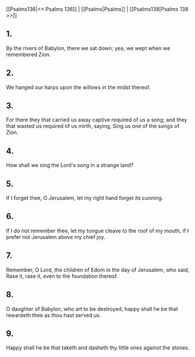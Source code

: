 [[Psalms136|<< Psalms 136]] | [[Psalms|Psalms]] | [[Psalms138|Psalms 138 >>]]
## 1.
By the rivers of Babylon, there we sat down; yea, we wept when we remembered Zion.
## 2.
We hanged our harps upon the willows in the midst thereof.
## 3.
For there they that carried us away captive required of us a song; and they that wasted us required of us mirth, saying, Sing us one of the songs of Zion.
## 4.
How shall we sing the Lord\'s song in a strange land?
## 5.
If I forget thee, O Jerusalem, let my right hand forget its cunning.
## 6.
If I do not remember thee, let my tongue cleave to the roof of my mouth, if I prefer not Jerusalem above my chief joy.
## 7.
Remember, O Lord, the children of Edom in the day of Jerusalem, who said, Rase it, rase it, even to the foundation thereof.
## 8.
O daughter of Babylon, who art to be destroyed, happy shall he be that rewardeth thee as thou hast served us.
## 9.
Happy shall he be that taketh and dasheth thy little ones against the stones.


